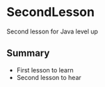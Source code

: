 # SecondLesson
Second lesson for Java level up

 Summary
---------
* First lesson to learn
* Second lesson to hear

